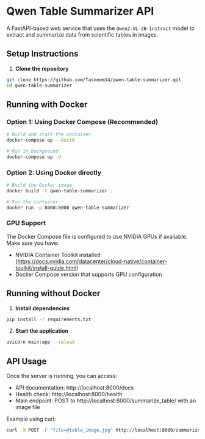 # Qwen Table Summarizer API

A FastAPI-based web service that uses the `Qwen2-VL-2B-Instruct` model to extract and summarize data from scientific tables in images.

## Setup Instructions

1. **Clone the repository**

```bash
git clone https://github.com/Tasneem14/qwen-table-summarizer.git
cd qwen-table-summarizer
```

## Running with Docker

### Option 1: Using Docker Compose (Recommended)

```bash
# Build and start the container
docker-compose up --build

# Run in background
docker-compose up -d
```

### Option 2: Using Docker directly

```bash
# Build the Docker image
docker build -t qwen-table-summarizer .

# Run the container
docker run -p 8000:8000 qwen-table-summarizer
```

### GPU Support

The Docker Compose file is configured to use NVIDIA GPUs if available. Make sure you have:

- NVIDIA Container Toolkit installed (https://docs.nvidia.com/datacenter/cloud-native/container-toolkit/install-guide.html)
- Docker Compose version that supports GPU configuration

## Running without Docker

1. **Install dependencies**

```bash
pip install -r requirements.txt
```

2. **Start the application**

```bash
uvicorn main:app --reload
```

## API Usage

Once the server is running, you can access:

- API documentation: http://localhost:8000/docs
- Health check: http://localhost:8000/health
- Main endpoint: POST to http://localhost:8000/summarize_table/ with an image file

Example using curl:

```bash
curl -X POST -F "file=@table_image.jpg" http://localhost:8000/summarize_table/
```
